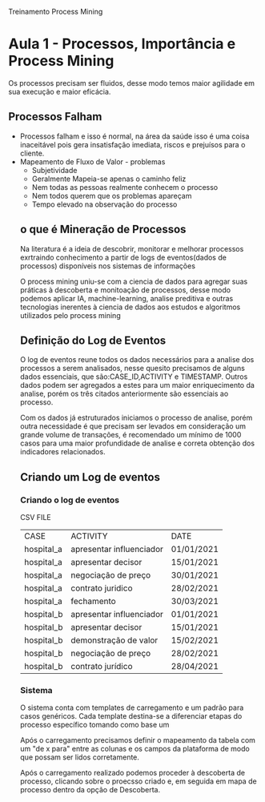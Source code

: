 Treinamento Process Mining

<h1>Aula 1 - Processos, Importância e Process Mining</h1>
	<p>Os processos precisam ser fluidos, desse modo temos maior agilidade em sua execução e maior eficácia.</p>

<h2>Processos Falham</h2>
	<ul>
	<li>Processos falham e isso é normal, na área da saúde isso é uma coisa inaceitável pois gera insatisfação imediata, riscos e prejuísos para o cliente.</li>
	<li>Mapeamento de Fluxo de Valor - problemas
		<ul>
		<li>Subjetividade</li>
		<li>Geralmente Mapeia-se apenas o caminho feliz</li>
		<li>Nem todas as pessoas realmente conhecem o processo</li>
		<li>Nem todos querem que os problemas apareçam</li>
		<li>Tempo elevado na observação do processo</li>
		</ul>
		</li>
<h2>o que é Mineração de Processos</h2>
<p> Na literatura é a ideia de descobrir, monitorar e melhorar processos exrtraindo conhecimento a partir de logs de eventos(dados de processos) disponíveis nos sistemas de informações</p>
<p>O process mining uniu-se com a ciencia de dados para agregar suas práticas à descoberta e monitoação de processos, desse modo podemos aplicar IA, machine-learning, analise preditiva e outras tecnologias inerentes à ciencia de dados aos estudos e algoritmos utilizados pelo process mining</p>

<h2>Definição do Log de Eventos</h2>
<p>O log de eventos reune todos os dados necessários para a analise dos processos a serem analisados, nesse quesito precisamos de alguns dados essenciais, que são:CASE_ID,ACTIVITY e TIMESTAMP. Outros dados podem ser agregados a estes para um maior enriquecimento da analise, porém os três citados anteriormente são essenciais ao processo.</p>
<p>Com os dados já estruturados iniciamos o processo de analise, porém outra necessidade é que precisam ser levados em consideração um grande volume de transações, é recomendado um mínimo de 1000 casos para uma maior profundidade de analise e correta obtenção dos indicadores relacionados.</p>

<h2>Criando um Log de eventos</h2>
<h3>Criando o log de eventos</h3>
<p>CSV FILE<br />
<table style="border:1px">
<tr>
<td>CASE</td><td>ACTIVITY</td><td>DATE</td>
</tr>
<tr>
<td>hospital_a</td><td>apresentar influenciador</td><td>01/01/2021</td>
</tr>
<tr>
<td>hospital_a</td><td>apresentar decisor</td><td>15/01/2021</td>
</tr>
<tr>
<td>hospital_a</td><td>negociação de preço</td><td>30/01/2021</td>
</tr>
<tr>
<td>hospital_a</td><td>contrato juridico</td><td>28/02/2021</td>
</tr>
<tr>
<td>hospital_a</td><td>fechamento</td><td>30/03/2021</td>
</tr>
<tr>
<td>hospital_b</td><td>apresentar influenciador</td><td>01/01/2021</td>
</tr>
<tr>
<td>hospital_b</td><td>apresentar decisor</td><td>15/01/2021</td>
</tr>
<tr>
<td>hospital_b</td><td>demonstração de valor</td><td>15/02/2021</td>
</tr>
<tr>
<td>hospital_b</td><td>negociação de preço</td><td>28/02/2021</td>
</tr>
<tr>
<td>hospital_b</td><td>contrato jurídico</td><td>28/04/2021</td>
</tr>
</table>
<h3>Sistema</h3>
<p>O sistema conta com templates de carregamento e um padrão para casos genéricos. Cada template destina-se a diferenciar etapas do processo específico tomando como base um </p>
<p>Após o carregamento precisamos definir o mapeamento da tabela com um "de x para" entre as colunas e os campos da plataforma de modo que possam ser lidos corretamente.</p>
<p>Após o carregamento realizado podemos proceder à descoberta de processo, clicando sobre o proecsso criado e, em seguida em mapa de processo dentro da opção de Descoberta.</p>